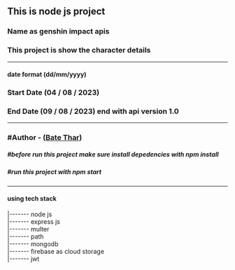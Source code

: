 ## This is node js project 
### Name as genshin impact apis
### This project is show the character details 
----------
#### date format (dd/mm/yyyy)
### Start Date (04 / 08 / 2023) 
### End Date (09 / 08 / 2023) end with api version 1.0
----------

###  #Author - (<a href="https://github.com/KaungMyatHun-15691" >Bate Thar<a>)

##### #before run this project make sure install depedencies with npm install
##### #run this project with npm start 

---------
#### using tech stack <br>
|------- node js <br>
|------- express js <br>
|------- multer <br>
|------- path <br>
|------- mongodb <br>
|------- firebase as cloud storage <br>
|------- jwt <br>

